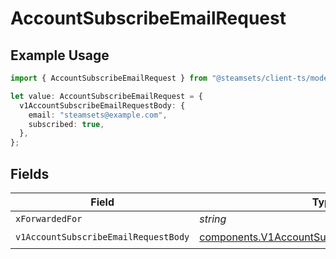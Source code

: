 # AccountSubscribeEmailRequest

## Example Usage

```typescript
import { AccountSubscribeEmailRequest } from "@steamsets/client-ts/models/operations";

let value: AccountSubscribeEmailRequest = {
  v1AccountSubscribeEmailRequestBody: {
    email: "steamsets@example.com",
    subscribed: true,
  },
};
```

## Fields

| Field                                                                                                          | Type                                                                                                           | Required                                                                                                       | Description                                                                                                    |
| -------------------------------------------------------------------------------------------------------------- | -------------------------------------------------------------------------------------------------------------- | -------------------------------------------------------------------------------------------------------------- | -------------------------------------------------------------------------------------------------------------- |
| `xForwardedFor`                                                                                                | *string*                                                                                                       | :heavy_minus_sign:                                                                                             | N/A                                                                                                            |
| `v1AccountSubscribeEmailRequestBody`                                                                           | [components.V1AccountSubscribeEmailRequestBody](../../models/components/v1accountsubscribeemailrequestbody.md) | :heavy_check_mark:                                                                                             | N/A                                                                                                            |